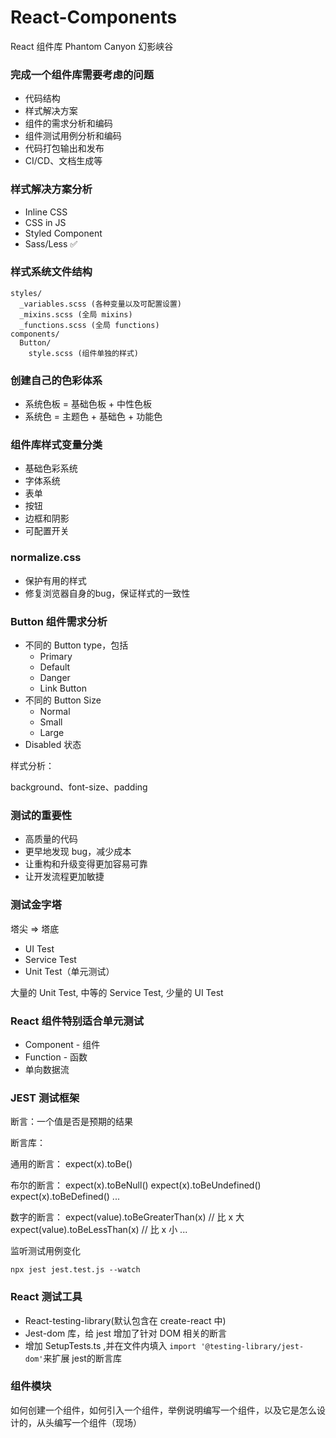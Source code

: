 # React-Components

React 组件库 Phantom Canyon 幻影峡谷

### 完成一个组件库需要考虑的问题

- 代码结构
- 样式解决方案
- 组件的需求分析和编码
- 组件测试用例分析和编码
- 代码打包输出和发布
- CI/CD、文档生成等

### 样式解决方案分析

- Inline CSS
- CSS in JS
- Styled Component
- Sass/Less ✅

### 样式系统文件结构

```
styles/
  _variables.scss (各种变量以及可配置设置)
  _mixins.scss (全局 mixins)
  _functions.scss (全局 functions)
components/
  Button/
    style.scss (组件单独的样式)
```

### 创建自己的色彩体系

- 系统色板 = 基础色板 + 中性色板 
- 系统色 = 主题色 + 基础色 + 功能色

### 组件库样式变量分类

- 基础色彩系统
- 字体系统
- 表单
- 按钮
- 边框和阴影
- 可配置开关


### normalize.css

- 保护有用的样式
- 修复浏览器自身的bug，保证样式的一致性

### Button 组件需求分析

- 不同的 Button type，包括
  - Primary
  - Default
  - Danger
  - Link Button
- 不同的 Button Size
  - Normal
  - Small
  - Large
- Disabled 状态

样式分析：

background、font-size、padding 

### 测试的重要性

- 高质量的代码
- 更早地发现 bug，减少成本
- 让重构和升级变得更加容易可靠
- 让开发流程更加敏捷

### 测试金字塔

塔尖 => 塔底
- UI Test
- Service Test
- Unit Test（单元测试）

大量的 Unit Test, 中等的 Service Test, 少量的 UI Test

### React 组件特别适合单元测试

- Component - 组件
- Function - 函数
- 单向数据流

### JEST 测试框架

断言：一个值是否是预期的结果

断言库：

通用的断言：
expect(x).toBe()

布尔的断言：
expect(x).toBeNull()
expect(x).toBeUndefined()
expect(x).toBeDefined()
...

数字的断言：
expect(value).toBeGreaterThan(x) // 比 x 大
expect(value).toBeLessThan(x) // 比 x 小
...



监听测试用例变化

```
npx jest jest.test.js --watch
```

### React 测试工具

- React-testing-library(默认包含在 create-react 中)
- Jest-dom 库，给 jest 增加了针对 DOM 相关的断言
- 增加 SetupTests.ts ,并在文件内填入 `import '@testing-library/jest-dom'`来扩展 jest的断言库

### 组件模块

如何创建一个组件，如何引入一个组件，举例说明编写一个组件，以及它是怎么设计的，从头编写一个组件（现场）